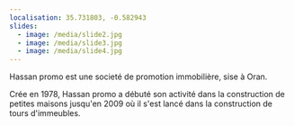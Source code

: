 ```yaml
---
localisation: 35.731803, -0.582943
slides:
  - image: /media/slide2.jpg
  - image: /media/slide3.jpg
  - image: /media/slide4.jpg
---
```

Hassan promo est une societé de promotion immobilière, sise à Oran.

Crée en 1978, Hassan promo a débuté son activité dans la construction de petites maisons jusqu'en 2009 où il s'est lancé dans la construction de tours d'immeubles.
